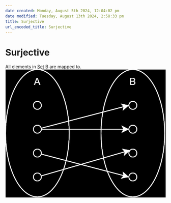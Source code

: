 ```yaml
---  
date created: Monday, August 5th 2024, 12:04:02 pm  
date modified: Tuesday, August 13th 2024, 2:58:33 pm  
title: Surjective  
url_encoded_title: Surjective  
---  
```

# Surjective  
All elements in [Set](../Sets/Set.md) B are mapped to.  
![Surjective.svg](../_images/Surjective.svg)